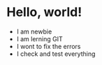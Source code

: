 # Hello, world!

- I am newbie
- I am lerning GIT
- I wont to fix the errors
- I check and test everything